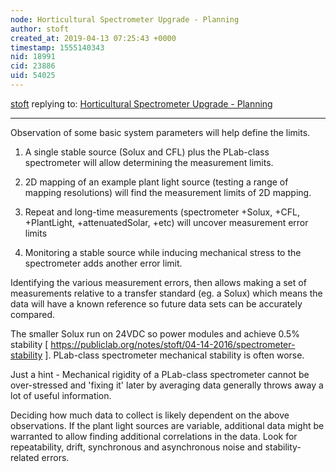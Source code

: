 ```yaml
---
node: Horticultural Spectrometer Upgrade - Planning
author: stoft
created_at: 2019-04-13 07:25:43 +0000
timestamp: 1555140343
nid: 18991
cid: 23886
uid: 54025
---
```




[stoft](../profile/stoft) replying to: [Horticultural Spectrometer Upgrade - Planning](../notes/jenjimah/04-07-2019/horticultural-spectroscope-upgrade-planning)

----
Observation of some basic system parameters will help define the limits.

1) A single stable source (Solux and CFL) plus the PLab-class spectrometer will allow determining the measurement limits.

2) 2D mapping of an example plant light source (testing a range of mapping resolutions) will find the measurement limits of 2D mapping.

3) Repeat and long-time measurements (spectrometer +Solux, +CFL, +PlantLight, +attenuatedSolar, +etc) will uncover measurement error limits

4) Monitoring a stable source while inducing mechanical stress to the spectrometer adds another error limit.

Identifying the various measurement errors, then allows making a set of measurements relative to a transfer standard (eg. a Solux) which means the data will have a known reference so future data sets can be accurately compared.

The smaller Solux run on 24VDC so power modules and achieve 0.5% stability
[ https://publiclab.org/notes/stoft/04-14-2016/spectrometer-stability ]. PLab-class spectrometer mechanical stability is often worse.

Just a hint - Mechanical rigidity of a PLab-class spectrometer cannot be over-stressed and 'fixing it' later by averaging data generally throws away a lot of useful information.

Deciding how much data to collect is likely dependent on the above observations. If the plant light sources are variable, additional data might be warranted to allow finding additional correlations in the data. Look for repeatability, drift, synchronous and asynchronous noise and stability-related errors.